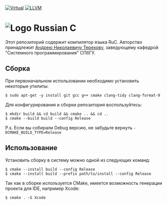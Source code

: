[![Virtual](https://github.com/andrey-terekhov/RuC/actions/workflows/virtual.yml/badge.svg)](https://github.com/andrey-terekhov/RuC/actions/workflows/virtual.yml) [![LLVM](https://github.com/andrey-terekhov/RuC/actions/workflows/llvm.yml/badge.svg)](https://github.com/andrey-terekhov/RuC/actions/workflows/llvm.yml)
# ![Logo](https://raw.githubusercontent.com/Victor-Y-Fadeev/RuC-WPF/master/RuC.WPF/Images/Repository.png) Russian C

Этот репозиторий содержит компилятор языка RuC.
Авторство принадлежит [Андрею Николаевичу Терехову](https://github.com/andrey-terekhov),
заведующему кафедрой "Системного программирования" СПбГУ.

## Сборка

При первоначальном использовании необходимо установить некоторые утилиты:
```
$ sudo apt-get -y install git gcc g++ cmake clang-tidy clang-format-9
```

Для конфигурирования и сборки репозитория воспользуйтесь:
```
$ mkdir build && cd build && cmake .. && cd ..
$ cmake --build build --config Release
```

P.s. Если вы собирали Debug версию, не забудьте вернуть `-DCMAKE_BUILD_TYPE=Release`

## Использование

Установить сборку в систему можно одной из следующих команд:
```
$ cmake --install build --config Release
$ cmake --install build --prefix path/to/install --config Release
```

Так как в сборке используется CMake, имеется возможность генерации проекта для IDE, например Xcode:
```
$ cmake . -G Xcode 
```
